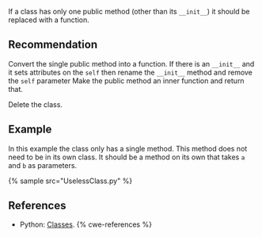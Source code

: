 If a class has only one public method (other than its `__init__`) it should be replaced with a function.


## Recommendation
Convert the single public method into a function. If there is an `__init__` and it sets attributes on the `self` then rename the `__init__` method and remove the `self` parameter Make the public method an inner function and return that.

Delete the class.


## Example
In this example the class only has a single method. This method does not need to be in its own class. It should be a method on its own that takes `a` and `b` as parameters.

{% sample src="UselessClass.py" %}

## References
* Python: [Classes](http://docs.python.org/tutorial/classes.html).
{% cwe-references %}
